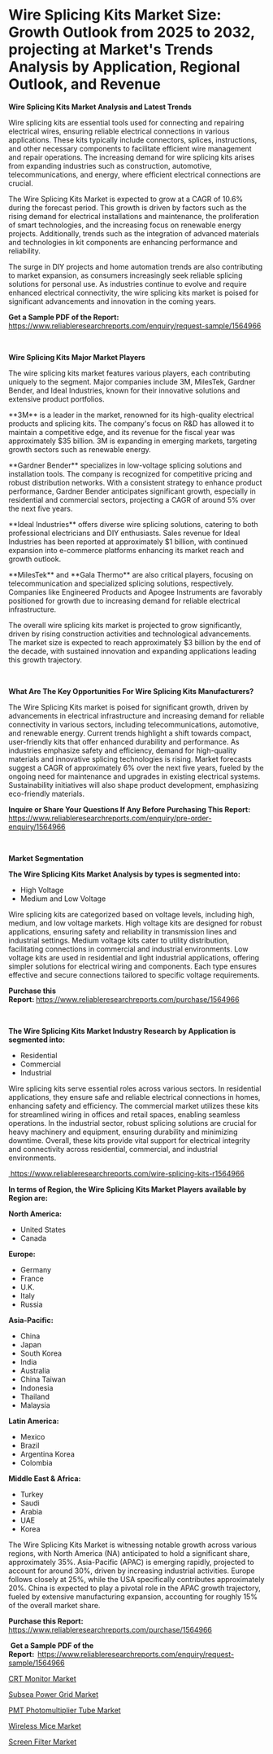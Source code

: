 <p><h1>Wire Splicing Kits Market Size: Growth Outlook from 2025 to 2032, projecting at Market's Trends Analysis by Application, Regional Outlook, and Revenue</h1></p><p><strong>Wire Splicing Kits Market Analysis and Latest Trends</strong></p>
<p><p>Wire splicing kits are essential tools used for connecting and repairing electrical wires, ensuring reliable electrical connections in various applications. These kits typically include connectors, splices, instructions, and other necessary components to facilitate efficient wire management and repair operations. The increasing demand for wire splicing kits arises from expanding industries such as construction, automotive, telecommunications, and energy, where efficient electrical connections are crucial.</p><p>The Wire Splicing Kits Market is expected to grow at a CAGR of 10.6% during the forecast period. This growth is driven by factors such as the rising demand for electrical installations and maintenance, the proliferation of smart technologies, and the increasing focus on renewable energy projects. Additionally, trends such as the integration of advanced materials and technologies in kit components are enhancing performance and reliability. </p><p>The surge in DIY projects and home automation trends are also contributing to market expansion, as consumers increasingly seek reliable splicing solutions for personal use. As industries continue to evolve and require enhanced electrical connectivity, the wire splicing kits market is poised for significant advancements and innovation in the coming years.</p></p>
<p><strong>Get a Sample PDF of the Report:&nbsp;</strong> <a href="https://www.reliableresearchreports.com/enquiry/request-sample/1564966?utm_campaign=24&utm_medium=2&utm_source=Github&utm_content=ia&utm_term=06042025&utm_id=wire-splicing-kits">https://www.reliableresearchreports.com/enquiry/request-sample/1564966</a></p>
<p>&nbsp;</p>
<p><strong>Wire Splicing Kits Major Market Players</strong></p>
<p><p>The wire splicing kits market features various players, each contributing uniquely to the segment. Major companies include 3M, MilesTek, Gardner Bender, and Ideal Industries, known for their innovative solutions and extensive product portfolios.</p><p>**3M** is a leader in the market, renowned for its high-quality electrical products and splicing kits. The company's focus on R&D has allowed it to maintain a competitive edge, and its revenue for the fiscal year was approximately $35 billion. 3M is expanding in emerging markets, targeting growth sectors such as renewable energy.</p><p>**Gardner Bender** specializes in low-voltage splicing solutions and installation tools. The company is recognized for competitive pricing and robust distribution networks. With a consistent strategy to enhance product performance, Gardner Bender anticipates significant growth, especially in residential and commercial sectors, projecting a CAGR of around 5% over the next five years.</p><p>**Ideal Industries** offers diverse wire splicing solutions, catering to both professional electricians and DIY enthusiasts. Sales revenue for Ideal Industries has been reported at approximately $1 billion, with continued expansion into e-commerce platforms enhancing its market reach and growth outlook.</p><p>**MilesTek** and **Gala Thermo** are also critical players, focusing on telecommunication and specialized splicing solutions, respectively. Companies like Engineered Products and Apogee Instruments are favorably positioned for growth due to increasing demand for reliable electrical infrastructure. </p><p>The overall wire splicing kits market is projected to grow significantly, driven by rising construction activities and technological advancements. The market size is expected to reach approximately $3 billion by the end of the decade, with sustained innovation and expanding applications leading this growth trajectory.</p></p>
<p>&nbsp;</p>
<p><strong>What Are The Key Opportunities For Wire Splicing Kits Manufacturers?</strong></p>
<p><p>The Wire Splicing Kits market is poised for significant growth, driven by advancements in electrical infrastructure and increasing demand for reliable connectivity in various sectors, including telecommunications, automotive, and renewable energy. Current trends highlight a shift towards compact, user-friendly kits that offer enhanced durability and performance. As industries emphasize safety and efficiency, demand for high-quality materials and innovative splicing technologies is rising. Market forecasts suggest a CAGR of approximately 6% over the next five years, fueled by the ongoing need for maintenance and upgrades in existing electrical systems. Sustainability initiatives will also shape product development, emphasizing eco-friendly materials.</p></p>
<p><strong>Inquire or Share Your Questions If Any Before Purchasing This Report:</strong> <a href="https://www.reliableresearchreports.com/enquiry/pre-order-enquiry/1564966?utm_campaign=24&utm_medium=2&utm_source=Github&utm_content=ia&utm_term=06042025&utm_id=wire-splicing-kits">https://www.reliableresearchreports.com/enquiry/pre-order-enquiry/1564966</a></p>
<p>&nbsp;</p>
<p><strong>Market Segmentation</strong></p>
<p><strong>The Wire Splicing Kits Market Analysis by types is segmented into:</strong></p>
<p><ul><li>High Voltage</li><li>Medium and Low Voltage</li></ul></p>
<p><p>Wire splicing kits are categorized based on voltage levels, including high, medium, and low voltage markets. High voltage kits are designed for robust applications, ensuring safety and reliability in transmission lines and industrial settings. Medium voltage kits cater to utility distribution, facilitating connections in commercial and industrial environments. Low voltage kits are used in residential and light industrial applications, offering simpler solutions for electrical wiring and components. Each type ensures effective and secure connections tailored to specific voltage requirements.</p></p>
<p><strong>Purchase this Report:&nbsp;</strong><a href="https://www.reliableresearchreports.com/purchase/1564966?utm_campaign=24&utm_medium=2&utm_source=Github&utm_content=ia&utm_term=06042025&utm_id=wire-splicing-kits">https://www.reliableresearchreports.com/purchase/1564966</a></p>
<p>&nbsp;</p>
<p><strong>The Wire Splicing Kits Market Industry Research by Application is segmented into:</strong></p>
<p><ul><li>Residential</li><li>Commercial</li><li>Industrial</li></ul></p>
<p><p>Wire splicing kits serve essential roles across various sectors. In residential applications, they ensure safe and reliable electrical connections in homes, enhancing safety and efficiency. The commercial market utilizes these kits for streamlined wiring in offices and retail spaces, enabling seamless operations. In the industrial sector, robust splicing solutions are crucial for heavy machinery and equipment, ensuring durability and minimizing downtime. Overall, these kits provide vital support for electrical integrity and connectivity across residential, commercial, and industrial environments.</p></p>
<p><a href="https://www.reliableresearchreports.com/wire-splicing-kits-r1564966?utm_campaign=24&utm_medium=2&utm_source=Github&utm_content=ia&utm_term=06042025&utm_id=wire-splicing-kits">&nbsp;https://www.reliableresearchreports.com/wire-splicing-kits-r1564966</a></p>
<p><strong>In terms of Region, the Wire Splicing Kits Market Players available by Region are:</strong></p>
<p>
    <p> <strong> North America: </strong>
        <ul>
            <li>United States</li>
            <li>Canada</li>
        </ul>
        </p> 
    <p> <strong> Europe: </strong>
        <ul>
            <li>Germany</li>
            <li>France</li>
            <li>U.K.</li>
            <li>Italy</li>
            <li>Russia</li>
        </ul>
        </p> 
    <p> <strong> Asia-Pacific: </strong>
        <ul>
            <li>China</li>
            <li>Japan</li>
            <li>South Korea</li>
            <li>India</li>
            <li>Australia</li>
            <li>China Taiwan</li>
            <li>Indonesia</li>
            <li>Thailand</li>
            <li>Malaysia</li>
        </ul>
        </p> 
    <p> <strong> Latin America: </strong>
        <ul>
            <li>Mexico</li>
            <li>Brazil</li>
            <li>Argentina Korea</li>
            <li>Colombia</li>
        </ul>
        </p> 
    <p> <strong> Middle East & Africa: </strong>
        <ul>
            <li>Turkey</li>
            <li>Saudi</li>
            <li>Arabia</li>
            <li>UAE</li>
            <li>Korea</li>
        </ul>
    </p>
    </p>
<p><p>The Wire Splicing Kits Market is witnessing notable growth across various regions, with North America (NA) anticipated to hold a significant share, approximately 35%. Asia-Pacific (APAC) is emerging rapidly, projected to account for around 30%, driven by increasing industrial activities. Europe follows closely at 25%, while the USA specifically contributes approximately 20%. China is expected to play a pivotal role in the APAC growth trajectory, fueled by extensive manufacturing expansion, accounting for roughly 15% of the overall market share.</p></p>
<p><strong>Purchase this Report: </strong><a href="https://www.reliableresearchreports.com/purchase/1564966?utm_campaign=24&utm_medium=2&utm_source=Github&utm_content=ia&utm_term=06042025&utm_id=wire-splicing-kits">https://www.reliableresearchreports.com/purchase/1564966</a></p>
<p>&nbsp;<strong>Get a Sample PDF of the Report:&nbsp;&nbsp;</strong><a href="https://www.reliableresearchreports.com/enquiry/request-sample/1564966?utm_campaign=24&utm_medium=2&utm_source=Github&utm_content=ia&utm_term=06042025&utm_id=wire-splicing-kits">https://www.reliableresearchreports.com/enquiry/request-sample/1564966</a></p>
<p><strong></strong></p>
<p><p><a href="https://github.com/neiridionna/Market-Research-Report-List-1/blob/main/crt-monitor-market.md?utm_campaign=24&utm_medium=2&utm_source=Github&utm_content=ia&utm_term=06042025&utm_id=wire-splicing-kits">CRT Monitor Market</a></p><p><a href="https://github.com/blauetrelawz/Market-Research-Report-List-1/blob/main/subsea-power-grid-market.md?utm_campaign=24&utm_medium=2&utm_source=Github&utm_content=ia&utm_term=06042025&utm_id=wire-splicing-kits">Subsea Power Grid Market</a></p><p><a href="https://github.com/porstgowinjq/Market-Research-Report-List-1/blob/main/pmt-photomultiplier-tube-market.md?utm_campaign=24&utm_medium=2&utm_source=Github&utm_content=ia&utm_term=06042025&utm_id=wire-splicing-kits">PMT Photomultiplier Tube Market</a></p><p><a href="https://github.com/ximensbisade/Market-Research-Report-List-1/blob/main/wireless-mice-market.md?utm_campaign=24&utm_medium=2&utm_source=Github&utm_content=ia&utm_term=06042025&utm_id=wire-splicing-kits">Wireless Mice Market</a></p><p><a href="https://github.com/amagloeaad54/Market-Research-Report-List-1/blob/main/screen-filter-market.md?utm_campaign=24&utm_medium=2&utm_source=Github&utm_content=ia&utm_term=06042025&utm_id=wire-splicing-kits">Screen Filter Market</a></p></p>